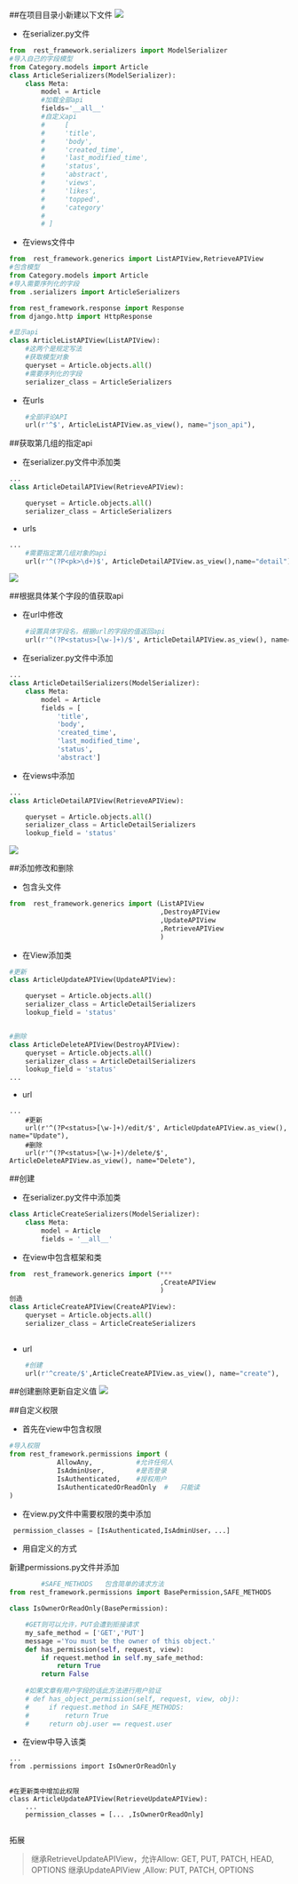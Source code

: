 ##在项目目录小新建以下文件
![](/assets/Snip20171109_2.png)

 - 在serializer.py文件

```python
from  rest_framework.serializers import ModelSerializer
#导入自己的字段模型
from Category.models import Article
class ArticleSerializers(ModelSerializer):
    class Meta:
        model = Article
        #加载全部api
        fields='__all__'
        #自定义api
        #     [
        #     'title',
        #     'body',
        #     'created_time',
        #     'last_modified_time',
        #     'status',
        #     'abstract',
        #     'views',
        #     'likes',
        #     'topped',
        #     'category'
        #
        # ]
```


 - 在views文件中

```python
from  rest_framework.generics import ListAPIView,RetrieveAPIView
#包含模型
from Category.models import Article
#导入需要序列化的字段
from .serializers import ArticleSerializers

from rest_framework.response import Response
from django.http import HttpResponse

#显示api
class ArticleListAPIView(ListAPIView):
    #这两个是规定写法
    #获取模型对象
    queryset = Article.objects.all()
    #需要序列化的字段
    serializer_class = ArticleSerializers
```

 - 在urls

```Python
    #全部评论API
    url(r'^$', ArticleListAPIView.as_view(), name="json_api"),
```
##获取第几组的指定api

 - 在serializer.py文件中添加类

```python
...
class ArticleDetailAPIView(RetrieveAPIView):

    queryset = Article.objects.all()
    serializer_class = ArticleSerializers
```
 - urls

```python
...
    #需要指定第几组对象的api
    url(r'^(?P<pk>\d+)$', ArticleDetailAPIView.as_view(),name="detail"),
```

![](/assets/Snip20171109_4.png)

##根据具体某个字段的值获取api
 - 在url中修改
 
```python
    #设置具体字段名，根据url的字段的值返回api
    url(r'^(?P<status>[\w-]+)/$', ArticleDetailAPIView.as_view(), name="detail"),

```
 - 在serializer.py文件中添加

```python
...
class ArticleDetailSerializers(ModelSerializer):
    class Meta:
        model = Article
        fields = [
            'title',
            'body',
            'created_time',
            'last_modified_time',
            'status',
            'abstract']
```

 - 在views中添加
 
```python
...
class ArticleDetailAPIView(RetrieveAPIView):

    queryset = Article.objects.all()
    serializer_class = ArticleDetailSerializers
    lookup_field = 'status'
```

![](/assets/Snip20171109_5.png)

##添加修改和删除
 - 包含头文件
 
```python
from  rest_framework.generics import (ListAPIView
                                      ,DestroyAPIView
                                      ,UpdateAPIView
                                      ,RetrieveAPIView
                                      )
```

 - 在View添加类

```python
#更新
class ArticleUpdateAPIView(UpdateAPIView):

    queryset = Article.objects.all()
    serializer_class = ArticleDetailSerializers
    lookup_field = 'status'


#删除
class ArticleDeleteAPIView(DestroyAPIView):
    queryset = Article.objects.all()
    serializer_class = ArticleDetailSerializers
    lookup_field = 'status'
...
```
 - url 
 
```
...
    #更新
    url(r'^(?P<status>[\w-]+)/edit/$', ArticleUpdateAPIView.as_view(), name="Update"),
    #删除
    url(r'^(?P<status>[\w-]+)/delete/$', ArticleDeleteAPIView.as_view(), name="Delete"),
```

##创建
 - 在serializer.py文件中添加类

```python
class ArticleCreateSerializers(ModelSerializer):
    class Meta:
        model = Article
        fields = '__all__'
```

 - 在view中包含框架和类

```python
from  rest_framework.generics import (***
                                      ,CreateAPIView
                                      )
创造
class ArticleCreateAPIView(CreateAPIView):
    queryset = Article.objects.all()
    serializer_class = ArticleCreateSerializers                                     
                                     
``` 

 - url
 

```python
    #创建
    url(r'^create/$',ArticleCreateAPIView.as_view(), name="create"),
```

##创建删除更新自定义值
![](/assets/Snip20171110_2.png)


##自定义权限
 - 首先在view中包含权限
 

```python
#导入权限
from rest_framework.permissions import (
            AllowAny,           #允许任何人
            IsAdminUser,        #是否登录
            IsAuthenticated,    #授权用户
            IsAuthenticatedOrReadOnly  #   只能读
)
```


 - 在view.py文件中需要权限的类中添加
```python
 permission_classes = [IsAuthenticated,IsAdminUser，...]
```


 - 用自定义的方式
 
 新建permissions.py文件并添加
 

```python
        #SAFE_METHODS   包含简单的请求方法
from rest_framework.permissions import BasePermission,SAFE_METHODS

class IsOwnerOrReadOnly(BasePermission):

    #GET则可以允许，PUT会遭到拒接请求
    my_safe_method = ['GET','PUT']
    message ='You must be the owner of this object.'
    def has_permission(self, request, view):
        if request.method in self.my_safe_method:
            return True
        return False
    
    #如果文章有用户字段的话此方法进行用户验证
    # def has_object_permission(self, request, view, obj):
    #     if request.method in SAFE_METHODS:
    #         return True
    #     return obj.user == request.user
```

 - 在view中导入该类
 

```
...
from .permissions import IsOwnerOrReadOnly


#在更新类中增加此权限
class ArticleUpdateAPIView(RetrieveUpdateAPIView):
    ...
    permission_classes = [... ,IsOwnerOrReadOnly]
    
```
拓展
>继承RetrieveUpdateAPIView，允许Allow: GET, PUT, PATCH, HEAD, OPTIONS
>继承UpdateAPIView ,Allow: PUT, PATCH, OPTIONS


 





